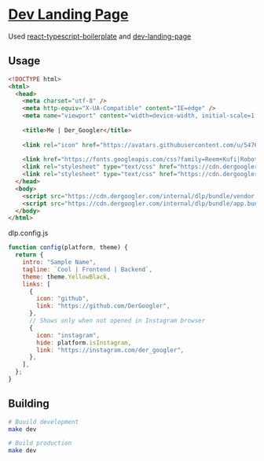 [website]: https://dergoogler.com
[rtb]: https://github.com/DerGoogler/react-typescript-boilerplate
[dlp]: https://github.com/flexdinesh/dev-landing-page

# [Dev Landing Page][website]

Used [react-typescript-boilerplate][rtb] and [dev-landing-page][dlp]

## Usage

<!-- prettier-ignore -->
```html
<!DOCTYPE html>
<html>
  <head>
    <meta charset="utf-8" />
    <meta http-equiv="X-UA-Compatible" content="IE=edge" />
    <meta name="viewport" content="width=device-width, initial-scale=1.0" />
  
    <title>Me | Der_Googler</title>
  
    <link rel="icon" href="https://avatars.githubusercontent.com/u/54764558?v=4" type="image/png" />
  
    <link href="https://fonts.googleapis.com/css?family=Reem+Kufi|Roboto:300" rel="stylesheet">
    <link rel="stylesheet" type="text/css" href="https://cdn.dergoogler.com/internal/dlp/bundle/vendor.bundle.css" />
    <link rel="stylesheet" type="text/css" href="https://cdn.dergoogler.com/internal/dlp/bundle/app.bundle.css" />
  </head>
  <body>
    <script src="https://cdn.dergoogler.com/internal/dlp/bundle/vendor.bundle.js"></script>
    <script src="https://cdn.dergoogler.com/internal/dlp/bundle/app.bundle.js"></script>
  </body>
</html>
```

dlp.config.js

```js
function config(platform, theme) {
  return {
    intro: "Sample Name",
    tagline: `Cool | Frontend | Backend`,
    theme: theme.YellowBlack,
    links: [
      {
        icon: "github",
        link: "https://github.com/DerGoogler",
      },
      // Shows only when not opened in Instagram browser
      {
        icon: "instagram",
        hide: platform.isInstagram,
        link: "https://instagram.com/der_googler",
      },
    ],
  };
}
```

## Building

```bash
# Buuild development
make dev

# Build production
make dev
```
